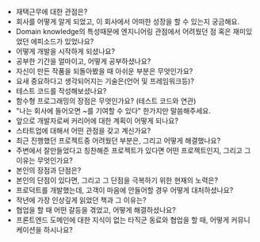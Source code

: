 - 재택근무에 대한 관점은?
- 회사를 어떻게 알게 되었고, 이 회사에서 어떠한 성장을 할 수 있는지 궁금해요.
- Domain knowledge의 특성때문에 엔지니어링 관점에서 어려웠던 점 혹은 재미있었던 에피소드가 있었나요?
- 어떻게 개발을 시작하게 되셨나요?
- 공부한 기간을 얼마이고, 어떻게 공부하셨나요?
- 자신이 만든 작품을 되돌아봤을 때 아쉬운 부분은 무엇인가요?
- 요새 중요하다고 생각되어지는 기술은(언어 및 프레임워크등)?
- 테스트 코드를 작성해보셨나요?
- 함수형 프로그래밍의 장점은 무엇인가요? (테스트 코드와 연관)
- "나는 회사에 들어오면 ~를 기여할 수 있다" 한가지만 말씀해주세요.
- 앞으로 개발자로써 커리어에 대한 계획이 어떻게 되나요?
- 스타트업에 대해서 어떤 관점을 갖고 계신가요?
- 최근 진행했던 프로젝트중 어려웠던 부분은, 그리고 어떻게 해결했나요?
- 주변에서 잘만들었다고 칭찬해준 프로젝트가 있다면 어떤 프로젝트인지, 그리고 그 이유는 무엇인가요?
- 본인의 장점과 단점은?
- 본인의 단점이 있다면, 그리고 그 단점을 극복하기 위한 현재의 노력은?
- 프로덕트를 개발했는데, 고객이 마음에 안들어할 경우 어떻게 대처하셨나요?
- 작년에 가장 인상깊게 읽었던 책과 그 이유는?
- 협업을 할 때 어떤 갈등을 겪었고, 어떻게 해결하셨나요?
- 프론트엔드 도메인에 대한 지식이 없는 타직군 동료와 협업을 할 때, 어떻게 커뮤니케이션을 하시나요?